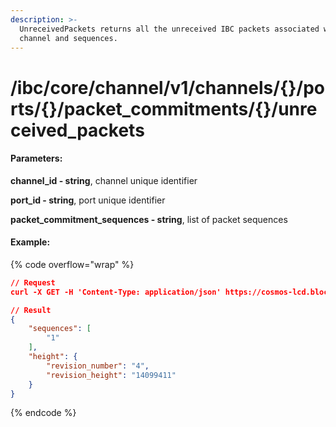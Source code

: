 ```yaml
---
description: >-
  UnreceivedPackets returns all the unreceived IBC packets associated with a
  channel and sequences.
---
```


# /ibc/core/channel/v1/channels/{}/ports/{}/packet\_commitments/{}/unreceived\_packets

#### **Parameters:**

**channel\_id - string**, channel unique identifier

**port\_id - string**, port unique identifier

**packet\_commitment\_sequences - string**, list of packet sequences

#### Example:

{% code overflow="wrap" %}
```json
// Request
curl -X GET -H 'Content-Type: application/json' https://cosmos-lcd.blockpi.network/cosmos/<your-api-key>/v1/ibc/core/channel/v1/channels/channel-370/ports/icahost/packet_commitments/1/unreceived_packets

// Result
{
    "sequences": [
        "1"
    ],
    "height": {
        "revision_number": "4",
        "revision_height": "14099411"
    }
}
```
{% endcode %}
